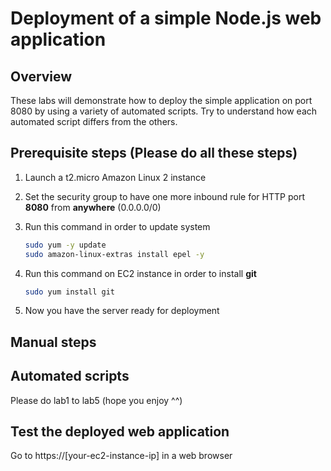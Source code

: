 # Deployment of a simple Node.js web application

## Overview

These labs will demonstrate how to deploy the simple application on port 8080 by using a variety of automated scripts. Try to understand how each automated script differs from the others.

## Prerequisite steps **(Please do all these steps)**

1. Launch a t2.micro Amazon Linux 2 instance
2. Set the security group to have one more inbound rule for HTTP port **8080** from **anywhere** (0.0.0.0/0)
3. Run this command in order to update system

    ```sh
    sudo yum -y update
    sudo amazon-linux-extras install epel -y
    ```

4. Run this command on EC2 instance in order to install **git**

    ```sh
    sudo yum install git
    ```

5. Now you have the server ready for deployment

## Manual steps

## Automated scripts
Please do lab1 to lab5 (hope you enjoy ^^)

## Test the deployed web application
Go to https://\[your-ec2-instance-ip\] in a web browser
